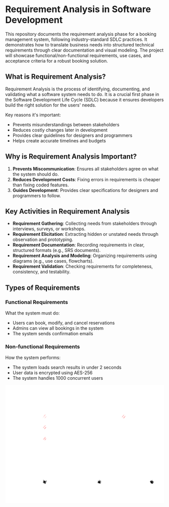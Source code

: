 # Requirement Analysis in Software Development

This repository documents the requirement analysis phase for a booking management system, following industry-standard SDLC practices. It demonstrates how to translate business needs into structured technical requirements through clear documentation and visual modeling. The project will showcase functional/non-functional requirements, use cases, and acceptance criteria for a robust booking solution.


## What is Requirement Analysis?

Requirement Analysis is the process of identifying, documenting, and validating what a software system needs to do. It is a crucial first phase in the Software Development Life Cycle (SDLC) because it ensures developers build the right solution for the users' needs.

Key reasons it's important:
- Prevents misunderstandings between stakeholders
- Reduces costly changes later in development
- Provides clear guidelines for designers and programmers
- Helps create accurate timelines and budgets


## Why is Requirement Analysis Important?

1. **Prevents Miscommunication**: Ensures all stakeholders agree on what the system should do.
2. **Reduces Development Costs**: Fixing errors in requirements is cheaper than fixing coded features.
3. **Guides Development**: Provides clear specifications for designers and programmers to follow.


## Key Activities in Requirement Analysis

- **Requirement Gathering**: Collecting needs from stakeholders through interviews, surveys, or workshops.
- **Requirement Elicitation**: Extracting hidden or unstated needs through observation and prototyping.
- **Requirement Documentation**: Recording requirements in clear, structured formats (e.g., SRS documents).
- **Requirement Analysis and Modeling**: Organizing requirements using diagrams (e.g., use cases, flowcharts).
- **Requirement Validation**: Checking requirements for completeness, consistency, and testability.


## Types of Requirements

### Functional Requirements
What the system must do:
- Users can book, modify, and cancel reservations
- Admins can view all bookings in the system
- The system sends confirmation emails

### Non-functional Requirements
How the system performs:
- The system loads search results in under 2 seconds
- User data is encrypted using AES-256
- The system handles 1000 concurrent users


![Booking System Use Case Diagram](alx-booking-uc.png)  
